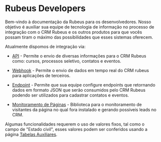 # Rubeus Developers

Bem-vindo à documentação da Rubeus para os desenvolvedores. Nosso objetivo é auxiliar sua equipe de tecnologia de informação no processo de integração com o CRM Rubeus e os outros produtos para que vocês possam tiram o máximo das possibilidades que esses sistemas oferecem.

Atualmente dispomos de integração via:
    
* [API](api_crm/apresentacao.md) - Permite o envio de diversas informações para o CRM Rubeus como: cursos, processos seletivo, contatos e eventos.

* [Webhook](webhook.md) - Permite o envio de dados em tempo real do CRM rubeus para aplicações de terceiros.

* [Endpoint](endpoint.md) - Permite que sua equipe configure endpoints que retornando dados em formato JSON que serão consumidos pelo CRM Rubeus podendo ser utilizados para cadastrar contatos e eventos.

* [Monitoramento de Páginas](monitoramento/apresentacao.md) - Biblioteca para o monitoramento de visitantes da página no qual fora instalado e gerando possíveis leads no CRM.

Algumas funcionalidades requerem o uso de valores fixos, tal como o campo de "Estado civil", esses valores podem ser conferidos usando a página [Tabelas Auxiliares](tabelasauxiliares.md).